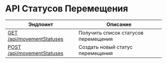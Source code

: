 # API Статусов Перемещения

| Эндпоинт                                | Описание                             |
| --------------------------------------- | ------------------------------------ |
| [GET /api/movementStatuses](list.md)    | Получить список статусов перемещения |
| [POST /api/movementStatuses](create.md) | Создать новый статус перемещения     |
